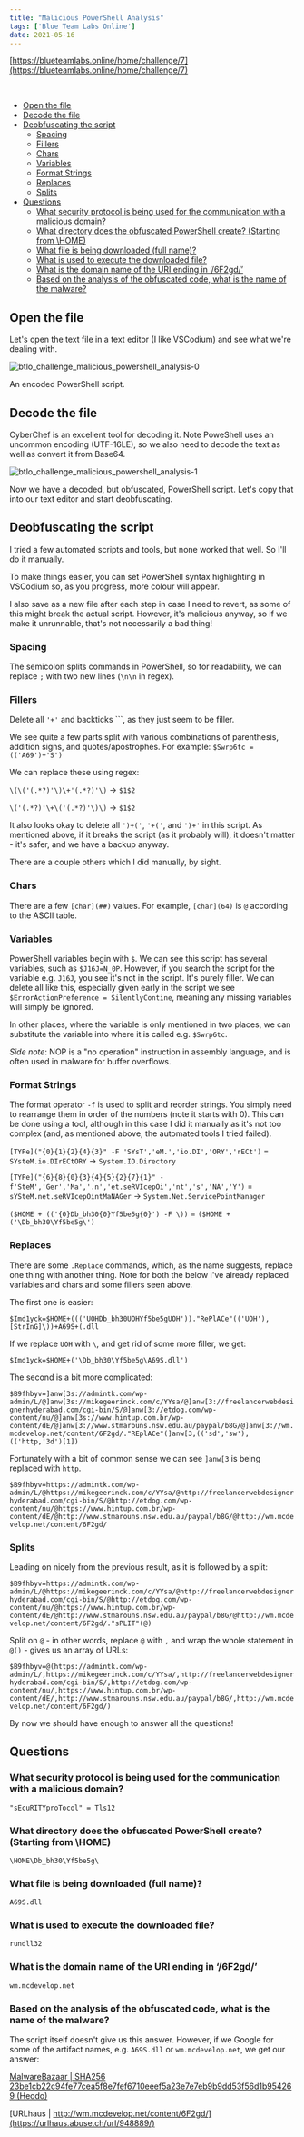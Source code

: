 ```yaml
---
title: "Malicious PowerShell Analysis"
tags: ['Blue Team Labs Online']
date: 2021-05-16
---
```


[https://blueteamlabs.online/home/challenge/7](https://blueteamlabs.online/home/challenge/7)

<br>

- [Open the file](#open-the-file)
- [Decode the file](#decode-the-file)
- [Deobfuscating the script](#deobfuscating-the-script)
  * [Spacing](#spacing)
  * [Fillers](#fillers)
  * [Chars](#chars)
  * [Variables](#variables)
  * [Format Strings](#format-strings)
  * [Replaces](#replaces)
  * [Splits](#splits)
- [Questions](#questions)
  * [What security protocol is being used for the communication with a malicious domain?](#what-security-protocol-is-being-used-for-the-communication-with-a-malicious-domain-)
  * [What directory does the obfuscated PowerShell create? (Starting from \HOME\)](#what-directory-does-the-obfuscated-powershell-create---starting-from--home--)
  * [What file is being downloaded (full name)?](#what-file-is-being-downloaded--full-name--)
  * [What is used to execute the downloaded file?](#what-is-used-to-execute-the-downloaded-file-)
  * [What is the domain name of the URI ending in ‘/6F2gd/’](#what-is-the-domain-name-of-the-uri-ending-in---6f2gd--)
  * [Based on the analysis of the obfuscated code, what is the name of the malware?](#based-on-the-analysis-of-the-obfuscated-code--what-is-the-name-of-the-malware-)

## Open the file

Let's open the text file in a text editor (I like VSCodium) and see what we're dealing with.

![btlo_challenge_malicious_powershell_analysis-0](/images/old/btlo_challenge_malicious_powershell_analysis-0.png)

An encoded PowerShell script.

## Decode the file

CyberChef is an excellent tool for decoding it. Note PoweShell uses an uncommon encoding (UTF-16LE), so we also need to decode the text as well as convert it from Base64.

![btlo_challenge_malicious_powershell_analysis-1](/images/old/btlo_challenge_malicious_powershell_analysis-1.png)

Now we have a decoded, but obfuscated, PowerShell script. Let's copy that into our text editor and start deobfuscating.

## Deobfuscating the script

I tried a few automated scripts and tools, but none worked that well. So I'll do it manually.

To make things easier, you can set PowerShell syntax highlighting in VSCodium so, as you progress, more colour will appear.

I also save as a new file after each step in case I need to revert, as some of this might break the actual script. However, it's malicious anyway, so if we make it unrunnable, that's not necessarily a bad thing!

### Spacing

The semicolon splits commands in PowerShell, so for readability, we can replace `;` with two new lines (`\n\n` in regex).

### Fillers

Delete all `'+'` and backticks ```, as they just seem to be filler.

We see quite a few parts split with various combinations of parenthesis, addition signs, and quotes/apostrophes. For example: `$Swrp6tc = (('A69')+'S')`

We can replace these using regex:

`\(\('(.*?)'\)\+'(.*?)'\)` → `$1$2`

`\('(.*?)'\+\('(.*?)'\)\)` → `$1$2`

It also looks okay to delete all `')+('`, `'+('`, and `')+'` in this script. As mentioned above, if it breaks the script (as it probably will), it doesn't matter - it's safer, and we have a backup anyway.

There are a couple others which I did manually, by sight.

### Chars

There are a few `[char](##)` values. For example, `[char](64)` is `@` according to the ASCII table.

### Variables

PowerShell variables begin with `$`. We can see this script has several variables, such as `$J16J=N_0P`. However, if you search the script for the variable e.g. `J16J`, you see it's not in the script. It's purely filler. We can delete all like this, especially given early in the script we see `$ErrorActionPreference = SilentlyContine`, meaning any missing variables will simply be ignored.

In other places, where the variable is only mentioned in two places, we can substitute the variable into where it is called e.g. `$Swrp6tc`.

*Side note*: NOP is a "no operation" instruction in assembly language, and is often used in malware for buffer overflows.

### Format Strings

The format operator `-f` is used to split and reorder strings. You simply need to rearrange them in order of the numbers (note it starts with 0). This can be done using a tool, although in this case I did it manually as it's not too complex (and, as mentioned above, the automated tools I tried failed).

`[TYPe]("{0}{1}{2}{4}{3}" -F 'SYsT','eM.','io.DI','ORY','rECt')` = `SYsteM.io.DIrECtORY` → `System.IO.Directory`

`[TYPe]("{6}{8}{0}{3}{4}{5}{2}{7}{1}" -f'SteM','Ger','Ma','.n','et.seRVIcepOi','nt','s','NA','Y')` = `sYSteM.net.seRVIcepOintMaNAGer` → `System.Net.ServicePointManager`

`($HOME + (('{0}Db_bh30{0}Yf5be5g{0}') -F \))` = `($HOME + ('\Db_bh30\Yf5be5g\')`

### Replaces

There are some `.Replace` commands, which, as the name suggests, replace one thing with another thing. Note for both the below I've already replaced variables and chars and some fillers seen above.

The first one is easier:

`$Imd1yck=$HOME+((('UOHDb_bh30UOHYf5be5gUOH'))."RePlACe"(('UOH'),[StrInG]\))+A69S+(.dll`

If we replace `UOH` with `\`, and get rid of some more filler, we get:

`$Imd1yck=$HOME+('\Db_bh30\Yf5be5g\A69S.dll')`

The second is a bit more complicated:

`$B9fhbyv=]anw[3s://admintk.com/wp-admin/L/@]anw[3s://mikegeerinck.com/c/YYsa/@]anw[3://freelancerwebdesignerhyderabad.com/cgi-bin/S/@]anw[3://etdog.com/wp-content/nu/@]anw[3s://www.hintup.com.br/wp-content/dE/@]anw[3://www.stmarouns.nsw.edu.au/paypal/b8G/@]anw[3://wm.mcdevelop.net/content/6F2gd/."REplACe"(]anw[3,(('sd','sw'),(('http,'3d')[1])`

Fortunately with a bit of common sense we can see `]anw[3` is being replaced with `http`.

`$B9fhbyv=https://admintk.com/wp-admin/L/@https://mikegeerinck.com/c/YYsa/@http://freelancerwebdesignerhyderabad.com/cgi-bin/S/@http://etdog.com/wp-content/nu/@https://www.hintup.com.br/wp-content/dE/@http://www.stmarouns.nsw.edu.au/paypal/b8G/@http://wm.mcdevelop.net/content/6F2gd/`

### Splits

Leading on nicely from the previous result, as it is followed by a split:

`$B9fhbyv=https://admintk.com/wp-admin/L/@https://mikegeerinck.com/c/YYsa/@http://freelancerwebdesignerhyderabad.com/cgi-bin/S/@http://etdog.com/wp-content/nu/@https://www.hintup.com.br/wp-content/dE/@http://www.stmarouns.nsw.edu.au/paypal/b8G/@http://wm.mcdevelop.net/content/6F2gd/."sPLIT"(@)`

Split on `@` - in other words, replace `@` with `,` and wrap the whole statement in `@()` - gives us an array of URLs:

`$B9fhbyv=@(https://admintk.com/wp-admin/L/,https://mikegeerinck.com/c/YYsa/,http://freelancerwebdesignerhyderabad.com/cgi-bin/S/,http://etdog.com/wp-content/nu/,https://www.hintup.com.br/wp-content/dE/,http://www.stmarouns.nsw.edu.au/paypal/b8G/,http://wm.mcdevelop.net/content/6F2gd/)`

By now we should have enough to answer all the questions!

## Questions

### What security protocol is being used for the communication with a malicious domain?

`"sEcuRITYproTocol" = Tls12`

### What directory does the obfuscated PowerShell create? (Starting from \HOME\)

`\HOME\Db_bh30\Yf5be5g\`

### What file is being downloaded (full name)?

`A69S.dll`

### What is used to execute the downloaded file?

`rundll32`

### What is the domain name of the URI ending in ‘/6F2gd/’

`wm.mcdevelop.net`

### Based on the analysis of the obfuscated code, what is the name of the malware?

The script itself doesn't give us this answer. However, if we Google for some of the artifact names, e.g. `A69S.dll` or `wm.mcdevelop.net`, we get our answer:

[MalwareBazaar | SHA256 23be1cb22c94fe77cea5f8e7fef6710eeef5a23e7e7eb9b9dd53f56d1b954269 (Heodo)](https://bazaar.abuse.ch/sample/23be1cb22c94fe77cea5f8e7fef6710eeef5a23e7e7eb9b9dd53f56d1b954269/)

[URLhaus | http://wm.mcdevelop.net/content/6F2gd/](https://urlhaus.abuse.ch/url/948889/)